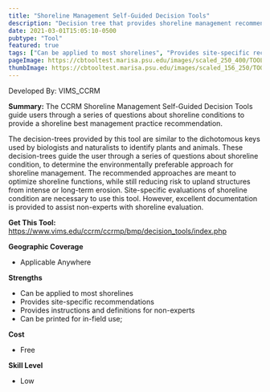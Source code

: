 ```yaml
---
title: "Shoreline Management Self-Guided Decision Tools"
description: "Decision tree that provides shoreline management recommendations"
date: 2021-03-01T15:05:10-0500
pubtype: "Tool"
featured: true
tags: ["Can be applied to most shorelines", "Provides site-specific recommendations", "Provides instructions and definitions for non-experts", "Can be printed for in-field use;"]
pageImage: https://cbtooltest.marisa.psu.edu/images/scaled_250_400/TOOLID_18.0_ScreenCapture-1.png
thumbImage: https://cbtooltest.marisa.psu.edu/images/scaled_156_250/TOOLID_18.0_ScreenCapture-1.png
---
```

Developed By: VIMS_CCRM

**Summary:** The CCRM Shoreline Management Self-Guided Decision Tools guide users through a series of questions about shoreline conditions to provide a shoreline best management practice recommendation. 

The decision-trees provided by this tool are similar to the dichotomous keys used by biologists and naturalists to identify plants and animals. These decision-trees guide the user through a series of questions about shoreline condition, to determine the environmentally preferable approach for shoreline management. The recommended approaches are meant to optimize shoreline functions, while still reducing risk to upland structures from intense or long-term erosion. Site-specific evaluations of shoreline condition are necessary to use this tool. However, excellent documentation is provided to assist non-experts with shoreline evaluation.

__**Get This Tool:**__ https://www.vims.edu/ccrm/ccrmp/bmp/decision_tools/index.php

__**Geographic Coverage**__
- Applicable Anywhere

__**Strengths**__
-  Can be applied to most shorelines
-   Provides site-specific recommendations
-   Provides instructions and definitions for non-experts
-   Can be printed for in-field use;

__**Cost**__
- Free

__**Skill Level**__
- Low
